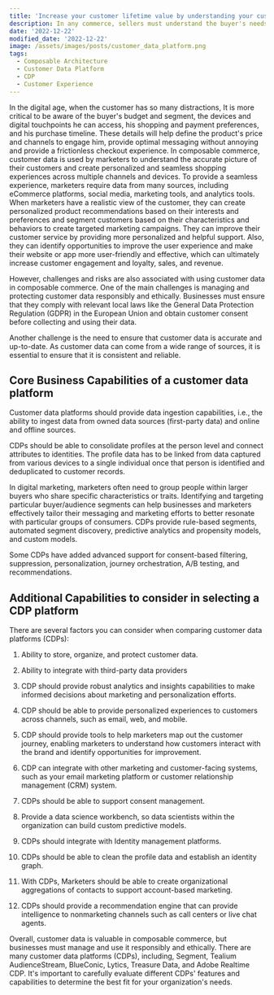 ```yaml
---
title: 'Increase your customer lifetime value by understanding your customer's needs using a Customer Data Platform'
description: In any commerce, sellers must understand the buyer's needs and how their product can meet them. Only if the seller knows the buyer's requirements can they highlight the features and benefits of the product and make a pitch. Customer Data Platform (CDP) acts as a single source of truth of basic data (CRM), interaction data (Pageviews, ebook downloads, social shares, email inquiries, and demo requests), behavioral data (prior purchases, billing systems), and attitudinal data (Reviews and Surveys). How do we pick the CDP that can provide reliable customer information?
date: '2022-12-22'
modified_date: '2022-12-22'
image: /assets/images/posts/customer_data_platform.png
tags:
  - Composable Architecture
  - Customer Data Platform
  - CDP
  - Customer Experience
---
```

In the digital age, when the customer has so many distractions, It is more critical to be aware of the buyer's budget and segment, the devices and digital touchpoints he can access, his shopping and payment preferences, and his purchase timeline. These details will help define the product's price and channels to engage him, provide optimal messaging without annoying and provide a frictionless checkout experience. In composable commerce, customer data is used by marketers to understand the accurate picture of their customers and create personalized and seamless shopping experiences across multiple channels and devices. To provide a seamless experience, marketers require data from many sources, including eCommerce platforms, social media, marketing tools, and analytics tools. When marketers have a realistic view of the customer, they can create personalized product recommendations based on their interests and preferences and segment customers based on their characteristics and behaviors to create targeted marketing campaigns. They can improve their customer service by providing more personalized and helpful support. Also, they can identify opportunities to improve the user experience and make their website or app more user-friendly and effective, which can ultimately increase customer engagement and loyalty,  sales, and revenue.

However, challenges and risks are also associated with using customer data in composable commerce. One of the main challenges is managing and protecting customer data responsibly and ethically. Businesses must ensure that they comply with relevant local laws like the General Data Protection Regulation (GDPR) in the European Union and obtain customer consent before collecting and using their data.

Another challenge is the need to ensure that customer data is accurate and up-to-date. As customer data can come from a wide range of sources, it is essential to ensure that it is consistent and reliable.

## Core Business Capabilities of a customer data platform

Customer data platforms should provide data ingestion capabilities, i.e., the ability to ingest data from owned data sources (first-party data) and online and offline sources.

CDPs should be able to consolidate profiles at the person level and connect attributes to identities. The profile data has to be linked from data captured from various devices to a single individual once that person is identified and deduplicated to customer records.

In digital marketing, marketers often need to group people within larger buyers who share specific characteristics or traits. Identifying and targeting particular buyer/audience segments can help businesses and marketers effectively tailor their messaging and marketing efforts to better resonate with particular groups of consumers. CDPs provide rule-based segments, automated segment discovery, predictive analytics and propensity models, and custom models.

Some CDPs have added advanced support for consent-based filtering, suppression, personalization, journey orchestration, A/B testing, and recommendations.

## Additional Capabilities to consider in selecting a CDP platform

There are several factors you can consider when comparing customer data platforms (CDPs):

1. Ability to store, organize, and protect customer data.

2. Ability to integrate with third-party data providers

3. CDP should provide robust analytics and insights capabilities to make informed decisions about marketing and personalization efforts.

4. CDP should be able to provide personalized experiences to customers across channels, such as email, web, and mobile.

5. CDP should provide tools to help marketers map out the customer journey, enabling marketers to understand how customers interact with the brand and identify opportunities for improvement.

6. CDP can integrate with other marketing and customer-facing systems, such as your email marketing platform or customer relationship management (CRM) system.

7. CDPs should be able to support consent management.

8. Provide a data science workbench, so data scientists within the organization can build custom predictive models.

9. CDPs should integrate with Identity management platforms.

10. CDPs should be able to clean the profile data and establish an identity graph.

11. With CDPs, Marketers should be able to create organizational aggregations of contacts to support account-based marketing.

12. CDPs should provide a recommendation engine that can provide intelligence to nonmarketing channels such as call centers or live chat agents.

Overall, customer data is valuable in composable commerce, but businesses must manage and use it responsibly and ethically. There are many customer data platforms (CDPs), including, Segment, Tealium AudienceStream, BlueConic, Lytics, Treasure Data, and Adobe Realtime CDP. It's important to carefully evaluate different CDPs' features and capabilities to determine the best fit for your organization's needs.

